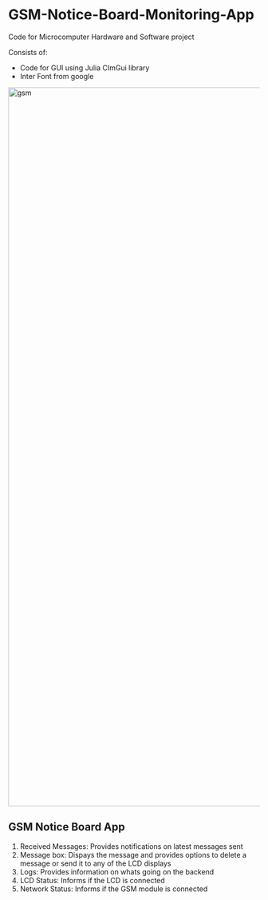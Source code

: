 # GSM-Notice-Board-Monitoring-App

Code for Microcomputer Hardware and Software project

Consists of:
- Code for GUI using Julia CImGui library
- Inter Font from google

<img width="1440" alt="gsm" src="https://github.com/davidAdeshinaArungbemi/GSM-Notice-Board-Monitoring-App/assets/105245707/c71c5b83-5209-479a-83ae-ec1c1e45a70f">

## GSM Notice Board App
1. Received Messages: Provides notifications on latest messages sent
2. Message box: Dispays the message and provides options to delete a message or send it to any of the LCD displays
3. Logs: Provides information on whats going on the backend
4. LCD Status: Informs if the LCD is connected
5. Network Status: Informs if the GSM module is connected
